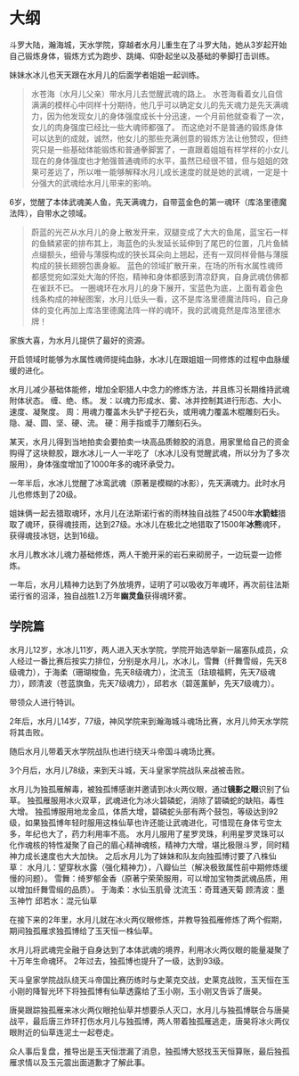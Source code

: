 # 大纲

斗罗大陆，瀚海城，天水学院，穿越者水月儿重生在了斗罗大陆，她从3岁起开始自己锻炼身体，锻炼方式为跑步、跳绳、仰卧起坐以及基础的拳脚打击训练。

妹妹水冰儿也天天跟在水月儿的后面学者姐姐一起训练。

> 水苍海（水月儿父亲）带水月儿去觉醒武魂的路上。
> 水苍海看着女儿自信满满的模样心中同样十分期待，他几乎可以确定女儿的先天魂力是先天满魂力，因为他发现女儿的身体强度成长十分迅速，一个月前他就查看了一次，女儿的肉身强度已经比一些大魂师都强了。
> 而这绝对不是普通的锻炼身体可以达到的成就，诚然，他女儿的那些充满创意的锻炼方法让他赞叹，但终究只是一些基础体能锻炼和普通拳脚罢了，一直跟着姐姐有样学样的小女儿现在的身体强度也才勉强普通魂师的水平，虽然已经很不错，但与姐姐的效果可差远了，所以唯一能够解释水月儿成长速度的就是她的武魂，一定是十分强大的武魂给水月儿带来的影响。

6岁，觉醒了本体武魂美人鱼，先天满魂力，自带蓝金色的第一魂环（库洛里德魔法阵），自带水之领域。

> 蔚蓝的光芒从水月儿的身上散发开来，双腿变成了大大的鱼尾，蓝宝石一样的鱼鳞紧密的排布其上，海蓝色的头发延长延伸到了尾巴的位置，几片鱼鳞点缀额头，细骨与薄膜构成的狭长耳朵向上翘起，还有一双同样骨骼与薄膜构成的狭长翅膀包裹身躯。
> 蓝色的领域扩散开来，在场的所有水属性魂师都感觉宛如深处大海的怀抱，精神和身体都感到清凉舒爽，自身武魂仿佛都在雀跃不已。
> 一圈魂环在水月儿的身下展开，宝蓝色为底，上面有着金色线条构成的神秘图案，水月儿低头一看，这不是库洛里德魔法阵吗，自己身体的变化再加上库洛里德魔法阵一样的魂环，我的武魂竟然是库洛里德水牌！

家族大喜，为水月儿提供了最好的资源。

开启领域时能够为水属性魂师提纯血脉，水冰儿在跟姐姐一同修炼的过程中血脉缓缓的进化。

水月儿减少基础体能修，增加全职猎人中念力的修炼方法，并且练习长期维持武魂附体状态。
缠、绝、练。
发：以魂力形成水、雾、冰并控制其进行形态、大小、速度、凝聚度。
周：用魂力覆盖木头铲子挖石头，或用魂力覆盖木棍雕刻石头。
隐、凝、圆、坚、硬、流。
硬：用手指或手刀雕刻石头。

某天，水月儿得到当地拍卖会要拍卖一块高品质鲸胶的消息，用家里给自己的资金购得了这块鲸胶，跟水冰儿一人一半吃了（水冰儿没有觉醒武魂，所以分为了多次服用），身体强度增加了1000年多的魂环承受力。

一年半后，水冰儿觉醒了冰鸾武魂（原著是模糊的冰影），先天满魂力。此时水月儿也修炼到了20级。

姐妹俩一起去猎取魂环，水月儿在法斯诺行省的雨林独自战胜了4500年**水箭蛙**猎取了魂环，获得魂技雨，达到27级。水冰儿在极北之地猎取了1500年**冰熊**魂环，获得魂技冰铠，达到16级。

水月儿教水冰儿魂力基础修炼，两人干脆开采的岩石来砌房子，一边玩耍一边修炼。

一年后，水月儿精神力达到了外放境界，证明了可以吸收万年魂环，再次前往法斯诺行省的沼泽，独自战胜1.2万年**幽灵鱼**获得魂环雾。

## 学院篇

水月儿12岁，水冰儿11岁，两人进入天水学院，学院开始选举新一届塞队成员，众人经过一番比赛后按实力排位，分别是水月儿，水冰儿，雪舞（纤舞雪缎，先天8级魂力），于海柔（珊瑚梭鱼，先天8级魂力），沈流玉（珐琅福鳄，先天7级魂力），顾清波（苍蓝旗鱼，先天7级魂力），邱若水（碧莲薰鲈，先天7级魂力）。

带领众人进行特训。

2年后，水月儿14岁，77级，神风学院来到瀚海城斗魂场比赛，水月儿帅天水学院将其击败。

随后水月儿带着天水学院战队也进行绕天斗帝国斗魂场比赛。

3个月后，水月儿78级，来到天斗城，天斗皇家学院战队来战被击败。

水月儿为独孤雁解毒，被独孤博感谢并邀请到冰火两仪眼，通过**镜影之眼**识别了仙草。
独孤雁服用冰火双草，武魂进化为冰火碧磷蛇，消除了碧磷蛇的缺陷，毒性大增。
独孤博服用地龙金瓜，体质大增，碧磷蛇头部有两个鼓包，等级达到92级，如果独孤博年轻时服用这株仙草也许还能让武魂进化，可惜现在身体亏空太多，年纪也大了，药力利用率不高。
水月儿服用了星罗灵珠，利用星罗灵珠可以化作魂核的特性凝聚了自己的眉心精神魂核，精神力大增，堪比极限斗罗，同时精神力成长速度也大大加快。
之后水月儿为了妹妹和队友向独孤博讨要了八株仙草：
水月儿：望穿秋水露（强化精神力），八瓣仙兰（解决极致属性前中期修炼缓慢的问题）。
雪舞：绮罗郁金香（原著宁荣荣服用，可以增加宝物类武魂品质，用以增加纤舞雪缎的品质）。
于海柔：水仙玉肌骨
沈流玉：奇茸通天菊
顾清波：墨玉神竹
邱若水：混元仙草

在接下来的2年里，水月儿就在冰火两仪眼修炼，并教导独孤雁修炼了两个假期，期间独孤雁求独孤博给了玉天恒一株仙草。

水月儿将武魂完全融于自身达到了本体武魂的境界，利用冰火两仪眼的能量凝聚了十万年生命魂环。
2年过去，独孤博也提升了一级，达到93级。

天斗皇家学院战队绕天斗帝国比赛历练时与史莱克交战，史莱克战败，玉天恒在玉小刚的降智光环下将独孤博有仙草透露给了玉小刚，玉小刚又告诉了唐昊。

唐昊跟踪独孤雁来冰火两仪眼抢仙草并想要杀人灭口，水月儿与独孤博联合与唐昊战平，最后唐三炸环打伤水月儿与独孤博，两人带着独孤雁逃走，唐昊将冰火两仪眼附近的仙草连泥土一起卷走。

众人事后复盘，推导出是玉天恒泄漏了消息，独孤博大怒找玉天恒算账，最后独孤雁求情以及玉元震出面道歉才了解此事。

